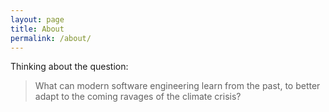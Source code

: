 ```yaml
---
layout: page
title: About
permalink: /about/
---
```


Thinking about the question:

> What can modern software engineering learn from the past, to better adapt to the coming ravages of the climate crisis?

[trashe_racer]: https://github.com/TrasheRacer/TrasheRacer.github.io
